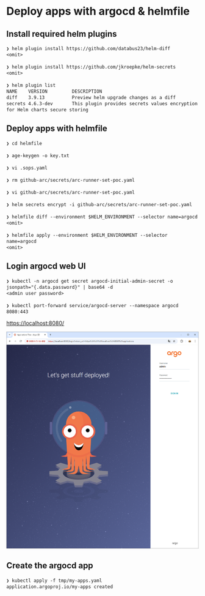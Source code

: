 # Deploy apps with argocd & helmfile

## Install required helm plugins

```console
❯ helm plugin install https://github.com/databus23/helm-diff
<omit>

❯ helm plugin install https://github.com/jkroepke/helm-secrets
<omit>

❯ helm plugin list
NAME    VERSION         DESCRIPTION
diff    3.9.13          Preview helm upgrade changes as a diff
secrets 4.6.3-dev       This plugin provides secrets values encryption for Helm charts secure storing
```

## Deploy apps with helmfile

```console
❯ cd helmfile

❯ age-keygen -o key.txt

❯ vi .sops.yaml

❯ rm github-arc/secrets/arc-runner-set-poc.yaml

❯ vi github-arc/secrets/arc-runner-set-poc.yaml

❯ helm secrets encrypt -i github-arc/secrets/arc-runner-set-poc.yaml

❯ helmfile diff --environment $HELM_ENVIRONMENT --selector name=argocd
<omit>

❯ helmfile apply --environment $HELM_ENVIRONMENT --selector name=argocd
<omit>
```

## Login argocd web UI

```console
❯ kubectl -n argocd get secret argocd-initial-admin-secret -o jsonpath="{.data.password}" | base64 -d
<admin user password>

❯ kubectl port-forward service/argocd-server --namespace argocd 8080:443
```

<https://localhost:8080/>

![login_web_ui](./docs/images/login_web_ui.png)

## Create the argocd app

```console
❯ kubectl apply -f tmp/my-apps.yaml
application.argoproj.io/my-apps created
```
